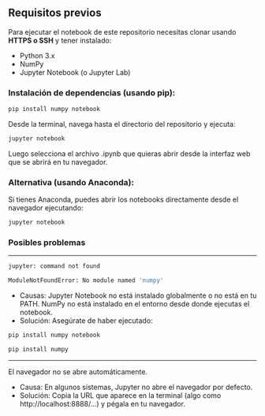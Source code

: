## Requisitos previos

Para ejecutar el notebook de este repositorio necesitas clonar usando **HTTPS o SSH** y tener instalado:

- Python 3.x
- NumPy
- Jupyter Notebook (o Jupyter Lab)

### Instalación de dependencias (usando pip):

```bash
pip install numpy notebook
```

Desde la terminal, navega hasta el directorio del repositorio y ejecuta:

```bash
jupyter notebook
```
Luego selecciona el archivo .ipynb que quieras abrir desde la interfaz web que se abrirá en tu navegador.

### Alternativa (usando Anaconda):

Si tienes Anaconda, puedes abrir los notebooks directamente desde el navegador ejecutando:

```bash
jupyter notebook
```

### Posibles problemas
---
```bash
jupyter: command not found
```
```bash
ModuleNotFoundError: No module named 'numpy'
```
- Causas: Jupyter Notebook no está instalado globalmente o no está en tu PATH. 
NumPy no está instalado en el entorno desde donde ejecutas el notebook.
- Solución: Asegúrate de haber ejecutado:
```bash
pip install numpy notebook
```
```bash
pip install numpy
```
---

El navegador no se abre automáticamente.
- Causa: En algunos sistemas, Jupyter no abre el navegador por defecto.
- Solución: Copia la URL que aparece en la terminal (algo como http://localhost:8888/...) y pégala en tu navegador.
